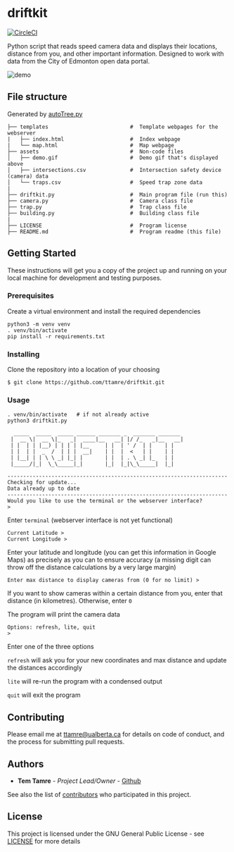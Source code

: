 # driftkit
[![CircleCI](https://circleci.com/gh/ttamre/driftkit/tree/master.svg?style=svg)](https://circleci.com/gh/ttamre/driftkit/tree/master)

Python script that reads speed camera data and displays their locations, distance from you, and other important information. Designed to work with data from the City of Edmonton open data portal.

![demo](demo.gif)


## File structure
Generated by [autoTree.py](https://github.com/shavavo/autoTreeFormat)
```
├── templates                          #  Template webpages for the webserver
|   ├── index.html                     #  Index webpage
|   └── map.html                       #  Map webpage
├── assets                             #  Non-code files
│   ├── demo.gif                       #  Demo gif that's displayed above
│   ├── intersections.csv              #  Intersection safety device (camera) data
│   └── traps.csv                      #  Speed trap zone data
|
├── driftkit.py                        #  Main program file (run this)
├── camera.py                          #  Camera class file
├── trap.py                            #  Trap class file
├── building.py                        #  Building class file
|
├── LICENSE                            #  Program license
├── README.md                          #  Program readme (this file)

```

## Getting Started

These instructions will get you a copy of the project up and running on your local machine for development and testing purposes.

### Prerequisites
Create a virtual environment and install the required dependencies
```
python3 -m venv venv
. venv/bin/activate
pip install -r requirements.txt
```

### Installing

Clone the repository into a location of your choosing

```
$ git clone https://github.com/ttamre/driftkit.git
```


### Usage
```
. venv/bin/activate   # if not already active
python3 driftkit.py
```

```
  _____  _____  _____ ______ _______ _  _______ _______ 
 |  __ \|  __ \|_   _|  ____|__   __| |/ /_   _|__   __|
 | |  | | |__) | | | | |__     | |  | ' /  | |    | |   
 | |  | |  _  /  | | |  __|    | |  |  <   | |    | |   
 | |__| | | \ \ _| |_| |       | |  | . \ _| |_   | |   
 |_____/|_|  \_\_____|_|       |_|  |_|\_\_____|  |_|   
 
----------------------------------------------------------------------
Checking for update...
Data already up to date
----------------------------------------------------------------------
Would you like to use the terminal or the webserver interface?
> 
```
Enter ```terminal``` (webserver interface is not yet functional)

```
Current Latitude >
Current Longitude >
```
Enter your latitude and longitude (you can get this information in Google Maps) as precisely as you can to ensure accuracy (a missing digit can throw off the distance calculations by a very large margin)

```
Enter max distance to display cameras from (0 for no limit) >
```
If you want to show cameras within a certain distance from you, enter that distance (in kilometres). Otherwise, enter ```0```

The program will print the camera data

```
Options: refresh, lite, quit
>
```
Enter one of the three options

```refresh``` will ask you for your new coordinates and max distance and update the distances accordingly

```lite``` will re-run the program with a condensed output

```quit``` will exit the program


## Contributing

Please email me at ttamre@ualberta.ca for details on code of conduct, and the process for submitting pull requests.

## Authors

* **Tem Tamre** - *Project Lead/Owner* - [Github](https://github.com/ttamre)

See also the list of [contributors](https://github.com/ttamre/driftkit/graphs/contributors) who participated in this project.

## License

This project is licensed under the GNU General Public License - see [LICENSE](LICENSE) for more details
